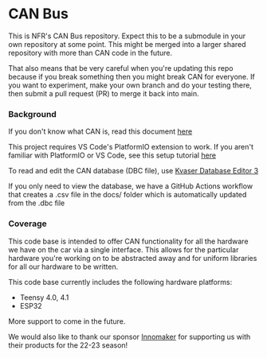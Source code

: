 # CAN Bus

This is NFR's CAN Bus repository. Expect this to be a submodule in your own repository at some point. This might be merged into a larger shared repository with more than CAN code in the future.

That also means that be very careful when you're updating this repo because if you break something then you might break CAN for everyone. If you want to experiment, make your own branch and do your testing there, then submit a pull request (PR) to merge it back into main.

### Background

If you don't know what CAN is, read this document [here](https://docs.google.com/document/d/1XAJNA9vFf0h5ruzI_uM2yF3VfZlPSxpRNXcBMb-HSx4/edit?usp=sharing)

This project requires VS Code's PlatformIO extension to work. If you aren't familiar with PlatformIO or VS Code, see this setup tutorial [here](https://docs.google.com/document/d/1lHxgOpmPJfi5fyBfCM1aA54dtm3wqHcFUew8G-NeXwE/edit?usp=sharing)

To read and edit the CAN database (DBC file), use [Kvaser Database Editor 3](https://www.kvaser.com/download/)

If you only need to view the database, we have a GitHub Actions workflow that creates a .csv file in the docs/ folder which is automatically updated from the .dbc file

### Coverage

This code base is intended to offer CAN functionality for all the hardware we have on the car via a single interface. This allows for the particular hardware you're working on to be abstracted away and for uniform libraries for all our hardware to be written.

This code base currently includes the following hardware platforms:

- Teensy 4.0, 4.1
- ESP32

More support to come in the future.

We would also like to thank our sponsor [Innomaker](https://www.inno-maker.com/product/usb2can-cable/) for supporting us with their products for the 22-23 season!
